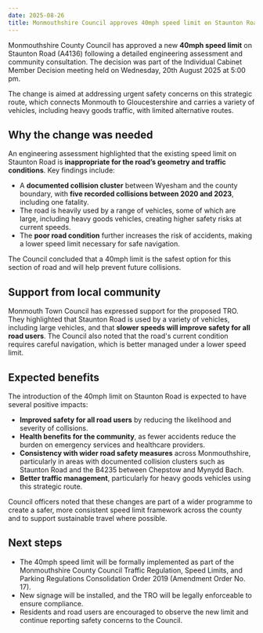 ```yaml
---
date: 2025-08-26
title: Monmouthshire Council approves 40mph speed limit on Staunton Road (from Monmouth to Coleford)
---
```


Monmouthshire County Council has approved a new **40mph speed limit** on Staunton Road (A4136) following a detailed engineering assessment and community consultation. The decision was part of the Individual Cabinet Member Decision meeting held on Wednesday, 20th August 2025 at 5:00 pm.

The change is aimed at addressing urgent safety concerns on this strategic route, which connects Monmouth to Gloucestershire and carries a variety of vehicles, including heavy goods traffic, with limited alternative routes.

## Why the change was needed

An engineering assessment highlighted that the existing speed limit on Staunton Road is **inappropriate for the road’s geometry and traffic conditions**. Key findings include:

- A **documented collision cluster** between Wyesham and the county boundary, with **five recorded collisions between 2020 and 2023**, including one fatality.  
- The road is heavily used by a range of vehicles, some of which are large, including heavy goods vehicles, creating higher safety risks at current speeds.  
- The **poor road condition** further increases the risk of accidents, making a lower speed limit necessary for safe navigation.

The Council concluded that a 40mph limit is the safest option for this section of road and will help prevent future collisions.

## Support from local community

Monmouth Town Council has expressed support for the proposed TRO. They highlighted that Staunton Road is used by a variety of vehicles, including large vehicles, and that **slower speeds will improve safety for all road users**. The Council also noted that the road's current condition requires careful navigation, which is better managed under a lower speed limit.

## Expected benefits

The introduction of the 40mph limit on Staunton Road is expected to have several positive impacts:

- **Improved safety for all road users** by reducing the likelihood and severity of collisions.  
- **Health benefits for the community**, as fewer accidents reduce the burden on emergency services and healthcare providers.  
- **Consistency with wider road safety measures** across Monmouthshire, particularly in areas with documented collision clusters such as Staunton Road and the B4235 between Chepstow and Mynydd Bach.  
- **Better traffic management**, particularly for heavy goods vehicles using this strategic route.

Council officers noted that these changes are part of a wider programme to create a safer, more consistent speed limit framework across the county and to support sustainable travel where possible.

## Next steps

- The 40mph speed limit will be formally implemented as part of the Monmouthshire County Council Traffic Regulation, Speed Limits, and Parking Regulations Consolidation Order 2019 (Amendment Order No. 17).  
- New signage will be installed, and the TRO will be legally enforceable to ensure compliance.  
- Residents and road users are encouraged to observe the new limit and continue reporting safety concerns to the Council.
